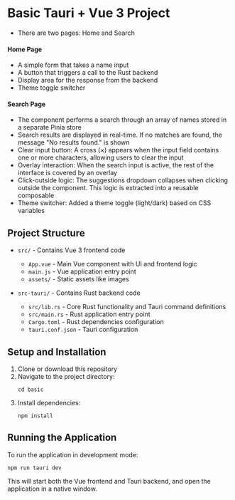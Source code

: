 # Basic Tauri + Vue 3 Project
- There are two pages: Home and Search
#### Home Page
- A simple form that takes a name input
- A button that triggers a call to the Rust backend
- Display area for the response from the backend
- Theme toggle switcher
#### Search Page
- The component performs a search through an array of names stored in a separate Pinia store
- Search results are displayed in real-time. If no matches are found, the message "No results found." is shown
- Clear input button: A cross (×) appears when the input field contains one or more characters, allowing users to clear the input
- Overlay interaction: When the search input is active, the rest of the interface is covered by an overlay
- Click-outside logic: The suggestions dropdown collapses when clicking outside the component. This logic is extracted into a reusable composable
- Theme switcher: Added a theme toggle (light/dark) based on CSS variables


## Project Structure

- `src/` - Contains Vue 3 frontend code
  - `App.vue` - Main Vue component with UI and frontend logic
  - `main.js` - Vue application entry point
  - `assets/` - Static assets like images

- `src-tauri/` - Contains Rust backend code
  - `src/lib.rs` - Core Rust functionality and Tauri command definitions
  - `src/main.rs` - Rust application entry point
  - `Cargo.toml` - Rust dependencies configuration
  - `tauri.conf.json` - Tauri configuration

## Setup and Installation

1. Clone or download this repository
2. Navigate to the project directory:
   ```
   cd basic
   ```
3. Install dependencies:
   ```
   npm install
   ```

## Running the Application

To run the application in development mode:

```
npm run tauri dev
```

This will start both the Vue frontend and Tauri backend, and open the application in a native window.
